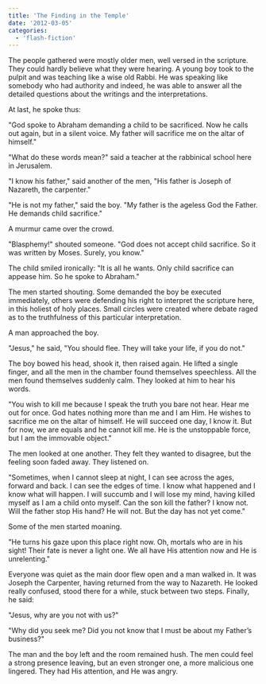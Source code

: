 ```yaml
---
title: 'The Finding in the Temple'
date: '2012-03-05'
categories:
  - 'flash-fiction'
---
```


The people gathered were mostly older men, well versed in the scripture. They
could hardly believe what they were hearing. A young boy took to the pulpit and
was teaching like a wise old Rabbi. He was speaking like somebody who had
authority and indeed, he was able to answer all the detailed questions about the
writings and the interpretations.

At last, he spoke thus:

"God spoke to Abraham demanding a child to be sacrificed. Now he calls out
again, but in a silent voice. My father will sacrifice me on the altar of
himself."

"What do these words mean?" said a teacher at the rabbinical school here in
Jerusalem.

"I know his father," said another of the men, "His father is Joseph of Nazareth,
the carpenter."

"He is not my father," said the boy. "My father is the ageless God the Father.
He demands child sacrifice."

A murmur came over the crowd.

"Blasphemy!" shouted someone. "God does not accept child sacrifice. So it was
written by Moses. Surely, you know."

The child smiled ironically: "It is all he wants. Only child sacrifice can
appease him. So he spoke to Abraham."

The men started shouting. Some demanded the boy be executed immediately, others
were defending his right to interpret the scripture here, in this holiest of
holy places. Small circles were created where debate raged as to the
truthfulness of this particular interpretation.

A man approached the boy.

"Jesus," he said, "You should flee. They will take your life, if you do not."

The boy bowed his head, shook it, then raised again. He lifted a single finger,
and all the men in the chamber found themselves speechless. All the men found
themselves suddenly calm. They looked at him to hear his words.

"You wish to kill me because I speak the truth you bare not hear. Hear me out
for once. God hates nothing more than me and I am Him. He wishes to sacrifice me
on the altar of himself. He will succeed one day, I know it. But for now, we are
equals and he cannot kill me. He is the unstoppable force, but I am the
immovable object."

The men looked at one another. They felt they wanted to disagree, but the
feeling soon faded away. They listened on.

"Sometimes, when I cannot sleep at night, I can see across the ages, forward and
back. I can see the edges of time. I know what happened and I know what will
happen. I will succumb and I will lose my mind, having killed myself as I am a
child onto myself. Can the son kill the father? I know not. Will the father stop
His hand? He will not. But the day has not yet come."

Some of the men started moaning.

"He turns his gaze upon this place right now. Oh, mortals who are in his sight!
Their fate is never a light one. We all have His attention now and He is
unrelenting."

Everyone was quiet as the main door flew open and a man walked in. It was Joseph
the Carpenter, having returned from the way to Nazareth. He looked really
confused, stood there for a while, stuck between two steps. Finally, he said:

"Jesus, why are you not with us?"

"Why did you seek me? Did you not know that I must be about my Father’s
business?"

The man and the boy left and the room remained hush. The men could feel a strong
presence leaving, but an even stronger one, a more malicious one lingered. They
had His attention, and He was angry.
